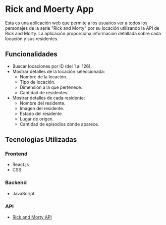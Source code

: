 # Rick and Moerty App
Esta es una aplicación web que permite a los usuarios ver a todos los personajes de la serie "Rick and Morty" por su locación utilizando la API de Rick and Morty. La aplicación proporciona información detallada sobre cada locación y sus residentes.

## Funcionalidades

- Buscar locaciones por ID (del 1 al 126).
- Mostrar detalles de la locación seleccionada:
  - Nombre de la locación.
  - Tipo de locación.
  - Dimensión a la que pertenece.
  - Cantidad de residentes.
- Mostrar detalles de cada residente:
  - Nombre del residente.
  - Imagen del residente.
  - Estado del residente.
  - Lugar de origen.
  - Cantidad de episodios donde aparece.
    
## Tecnologías Utilizadas

### Frontend
- React.js
- CSS 

### Backend
- JavaScript

### API
- [Rick and Morty API](https://rickandmortyapi.com/documentation/#get-a-single-location)

